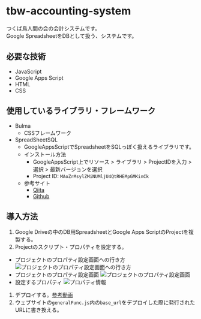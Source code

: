 # tbw-accounting-system
つくば鳥人間の会の会計システムです。<br>
Google SpreadsheetをDBとして扱う、システムです。

## 必要な技術
- JavaScript
- Google Apps Script
- HTML
- CSS

## 使用しているライブラリ・フレームワーク
- Bulma
  - CSSフレームワーク
- SpreadSheetSQL
  - GoogleAppsScriptでSpreadsheetをSQLっぽく扱えるライブラリです。
  - インストール方法
    - GoogleAppsScript上でリソース > ライブラリ > ProjectIDを入力 > 選択 > 最新バージョンを選択
    - Project ID: `MAoZrMsylZMiNUMljU4QtRHEMpGMKinCk`
  - 参考サイト
    - [Qiita](https://qiita.com/roana0229/items/fea931fcabc57f193620)
    - [Github](https://github.com/roana0229/spreadsheets-sql)
    
## 導入方法
1. Google Driveの中のDB用SpreadsheetとGoogle Apps ScriptのProjectを複製する。
1. Projectのスクリプト・プロパティを設定する。
  - プロジェクトのプロパティ設定画面への行き方
  ![プロジェクトのプロパティ設定画面への行き方](https://www.u.tsukuba.ac.jp/~s1811411/tas-intro/b.png)
  - プロジェクトのプロパティ設定画面
  ![プロジェクトのプロパティ設定画面](https://www.u.tsukuba.ac.jp/~s1811411/tas-intro/a.png)
  - 設定するプロパティ
  ![プロパティ情報](https://www.u.tsukuba.ac.jp/~s1811411/tas-intro/c.png)
1. デプロイする。[参考動画](https://photos.app.goo.gl/PU3wbtoknxsvomHV9)
1. ウェブサイトの```generalFunc.js```内の```base_url```をデプロイした際に発行されたURLに書き換える。
